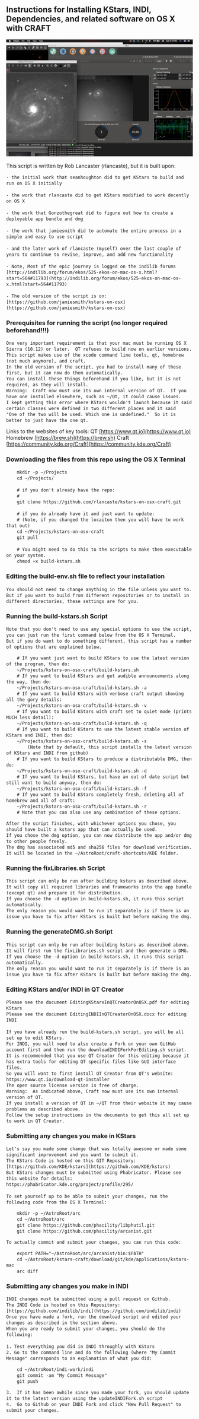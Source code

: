 ## Instructions for Installing KStars, INDI, Dependencies, and related software on OS X with CRAFT

![Screenshot of KStars on OS X](ScreenShotKStarsOnOSX.png "Screenshot of KStars on OS X")

This script is written by Rob Lancaster (rlancaste), but it is built upon:

	- the initial work that seanhoughton did to get KStars to build and run on OS X initially
	
	- the work that rlancaste did to get KStars modified to work decently on OS X
	
	- the work that Gonzothegreat did to figure out how to create a deployable app bundle and dmg
	
	- the work that jamiesmith did to automate the entire process in a simple and easy to use script
	
	- and the later work of rlancaste (myself) over the last couple of years to continue to revise, improve, and add new functionality

	- Note, Most of the epic journey is logged on the indilib forums [http://indilib.org/forum/ekos/525-ekos-on-mac-os-x.html?start=564#11793](http://indilib.org/forum/ekos/525-ekos-on-mac-os-x.html?start=564#11793)
	
	- The old version of the script is on: [https://github.com/jamiesmith/kstars-on-osx](https://github.com/jamiesmith/kstars-on-osx)

### Prerequisites for running the script (no longer required beforehand!!!)

	One very important requirement is that your mac must be running OS X Sierra (10.12) or later.  QT refuses to build now on earlier versions.
	This script makes use of the xcode command line tools, qt, homebrew (not much anymore), and craft.
	In the old version of the script, you had to install many of these first, but it can now do them automatically. 
	You can install these things beforehand if you like, but it is not required, as they will install.
	Warning:  Craft now must use its own internal version of QT.  If you have one installed elsewhere, such as ~/Qt, it could cause issues.  
	I kept getting this error where KStars wouldn't launch because it said certain classes were defined in two different places and it said 
	"One of the two will be used. Which one is undefined."  So it is better to just have the one qt.

Links to the websites of key tools:
QT         [https://www.qt.io](https://www.qt.io)
Homebrew   [https://brew.sh](https://brew.sh)
Craft      [https://community.kde.org/Craft](https://community.kde.org/Craft)

### Downloading the files from this repo using the OS X Terminal

```
	mkdir -p ~/Projects
	cd ~/Projects/
	
	# if you don't already have the repo:
	# 
	git clone https://github.com/rlancaste/kstars-on-osx-craft.git
	
	# if you do already have it and just want to update:
	# (Note, if you changed the locaiton then you will have to work that out)
	cd ~/Projects/kstars-on-osx-craft
	git pull
	
	# You might need to do this to the scripts to make them executable on your system.
	chmod +x build-kstars.sh
```

### Editing the build-env.sh file to reflect your installation

	You should not need to change anything in the file unless you want to.  
	But if you want to build from different repositories or to install in different directories, these settings are for you.

### Running the build-kstars.sh Script

	Note that you don't need to use any special options to use the script, you can just run the first command below from the OS X Terminal.
	But if you do want to do something different, this script has a number of options that are explained below.
	
```
	# If you want just want to build KStars to use the latest version of the program, then do:
	~/Projects/kstars-on-osx-craft/build-kstars.sh
	# If you want to build KStars and get audible announcements along the way, then do:
	~/Projects/kstars-on-osx-craft/build-kstars.sh -a
	# If you want to build KStars with verbose craft output showing all the gory details:
	~/Projects/kstars-on-osx-craft/build-kstars.sh -v
	# If you want to build KStars with craft set to quiet mode (prints MUCH less detail):
	~/Projects/kstars-on-osx-craft/build-kstars.sh -q
	# If you want to build KStars to use the latest stable version of KStars and INDI, then do:
	~/Projects/kstars-on-osx-craft/build-kstars.sh -s
		(Note that by default, this script installs the latest version of KStars and INDI from github)
	# If you want to build KStars to produce a distributable DMG, then do:
	~/Projects/kstars-on-osx-craft/build-kstars.sh -d
	# If you want to build KStars, but have an out of date script but still want to build anyway, then do:
	~/Projects/kstars-on-osx-craft/build-kstars.sh -f
	# If you want to build KStars completely fresh, deleting all of homebrew and all of craft:
	~/Projects/kstars-on-osx-craft/build-kstars.sh -r
	# Note that you can also use any combination of these options.
```

	After the script finishes, with whichever options you chose, you should have built a kstars app that can actually be used.
	If you chose the dmg option, you can now distribute the app and/or dmg to other people freely.  
	The dmg has associated md5 and sha256 files for download verification.
	It will be located in the ~/AstroRoot/craft-shortcuts/KDE folder.

### Running the fixLibraries.sh Script

	This script can only be run after building kstars as described above.  
	It will copy all required libraries and frameworks into the app bundle (except qt) and prepare it for distribution.  
	If you choose the -d option in build-kstars.sh, it runs this script automatically.  
	The only reason you would want to run it separately is if there is an issue you have to fix after KStars is built but before making the dmg.

### Running the generateDMG.sh Script

	This script can only be run after building kstars as described above.  
	It will first run the fixLibraries.sh script and then generate a DMG.  
	If you choose the -d option in build-kstars.sh, it runs this script automatically.  
	The only reason you would want to run it separately is if there is an issue you have to fix after KStars is built but before making the dmg.

### Editing KStars and/or INDI in QT Creator

	Please see the document EditingKStarsInQTCreatorOnOSX.pdf for editing KStars
	Please see the document EditingINDIInQTCreatorOnOSX.docx for editing INDI

	If you have already run the build-kstars.sh script, you will be all set up to edit KStars.
	For INDI, you will need to also create a Fork on your own GitHub account first and then run the downloadINDIForkForEditing.sh script.  
	It is recommended that you use QT Creator for this editing because it has extra tools for editing QT specific files like GUI interface files.
	So you will want to first install QT Creator from QT's website: https://www.qt.io/download-qt-installer
	The open source license version is free of charge.
	Warning:  As indicated above, Craft now must use its own internal version of QT.  
	If you install a version of QT in ~/QT from their website it may cause problems as described above.  
	Follow the setup instructions in the documents to get this all set up to work in QT Creator.
	
### Submitting any changes you make in KStars

	Let's say you made some change that was totally awesome or made some significant improvement and you want to submit it.
	The KStars Code is hosted on this GIT Repository: [https://github.com/KDE/kstars](https://github.com/KDE/kstars)
	But KStars changes must be submitted using Phabricator. Please see this website for details: https://phabricator.kde.org/project/profile/295/
	
	To set yourself up to be able to submit your changes, run the following code from the OS X Terminal:
```
	mkdir -p ~/AstroRoot/arc
	cd ~/AstroRoot/arc
	git clone https://github.com/phacility/libphutil.git
	git clone https://github.com/phacility/arcanist.git
```
	To actually commit and submit your changes, you can run this code:
```
	export PATH="~/AstroRoot/arc/arcanist/bin:$PATH"
	cd ~/AstroRoot/kstars-craft/download/git/kde/applications/kstars-mac
	arc diff
```

### Submitting any changes you make in INDI
	
	INDI changes must be submitted using a pull request on Github.
	The INDI Code is hosted on this Repository: [https://github.com/indilib/indi](https://github.com/indilib/indi)
	Once you have made a fork, run the download script and edited your changes as described in the section above.
	When you are ready to submit your changes, you should do the following:
	
	1. Test everything you did in INDI throughly with KStars
	2. Go to the command line and do the following (where "My Commit Message" corresponds to an explanation of what you did:
```
	cd ~/AstroRoot/indi-work/indi
	git commit -am "My Commit Message"
	git push
```
	3.  If it has been awhile since you made your fork, you should update it to the latest version using the updateINDIFork.sh script
	4.  Go to Github on your INDI Fork and click "New Pull Request" to submit your changes.